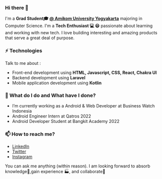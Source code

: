 ### Hi there 👋
I'm a **Grad Student🎓 [@ Amikom University Yogyakarta](https://home.amikom.ac.id/)** majoring in Computer Science. I'm a **Tech Enthusiast 💻 😃** passionate about learning and working with new tech. I love building interesting and amazing products that serve a great deal of purpose.

### ⚡ Technologies
Talk to me about :
- Front-end development using **HTML, Javascript, CSS, React, Chakra UI**
- Backend development using **Laravel**
- Mobile application development using **Kotlin**

### 🌱 What do I do and What have I done?
- I’m currently working as a Android & Web Developer at Business Watch Indonesia
- Android Engineer Intern at Qatros 2022
- Android Developer Student at Bangkit Academy 2022

### 📫 How to reach me?
- [LinkedIn](https://www.linkedin.com/in/arif-wahyu-prasetyo/)
- [Twitter](https://twitter.com/arifwahyuu_)
- [Instagram](https://instagram.com/arifwahyuu_)

You can ask me anything (within reason). I am looking forward to absorb knowledge🧠,gain experience 🏭, and collaborate🤝

<!--
**arifwp/arifwp** is a ✨ _special_ ✨ repository because its `README.md` (this file) appears on your GitHub profile.

Here are some ideas to get you started:

- 🔭 I’m currently working on ...
- 🌱 I’m currently learning ...
- 👯 I’m looking to collaborate on ...
- 🤔 I’m looking for help with ...
- 💬 Ask me about ...
- 📫 How to reach me: ...
- 😄 Pronouns: ...
- ⚡ Fun fact: ...
-->

